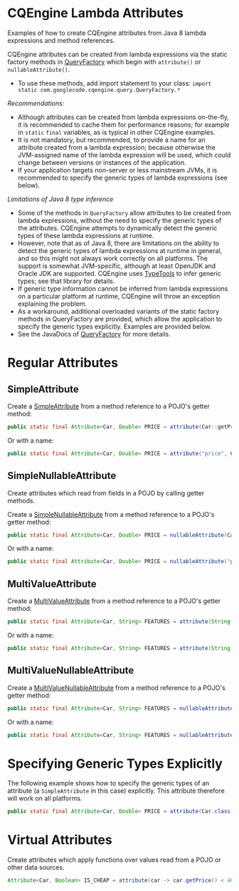 # CQEngine Lambda Attributes #

Examples of how to create CQEngine attributes from Java 8 lambda expressions and method references.

CQEngine attributes can be created from lambda expressions via the static factory methods in [QueryFactory](http://htmlpreview.github.io/?http://raw.githubusercontent.com/npgall/cqengine/master/documentation/javadoc/apidocs/com/googlecode/cqengine/query/QueryFactory.html) which begin with `attribute()` or `nullableAttribute()`. 
* To use these methods, add import statement to your class: `import static com.googlecode.cqengine.query.QueryFactory.*`

*Recommendations:*
 * Although attributes can be created from lambda expressions on-the-fly, it is recommended to cache them for performance reasons; for example in `static` `final` variables, as is typical in other CQEngine examples.
 * It is not mandatory, but recommended, to provide a name for an attribute created from a lambda expression; because otherwise the JVM-assigned name of the lambda expression will be used, which could change between versions or instances of the application.
 * If your application targets non-server or less mainstream JVMs, it is recommended to specify the generic types of lambda expressions (see below).
 
*Limitations of Java 8 type inference*
  * Some of the methods in `QueryFactory` allow attributes to be created from lambda expressions, without the need to specify the generic types of the attributes. CQEngine attempts to dynamically detect the generic types of these lambda expressions at runtime.
  * However, note that as of Java 8, there are limitations on the ability to detect the generic types of lambda expressions at runtime in general, and so this might not always work correctly on all platforms. The support is somewhat JVM-specific, although at least OpenJDK and Oracle JDK are supported. CQEngine uses [TypeTools](https://github.com/jhalterman/typetools) to infer generic types; see that library for details.
  * If generic type information cannot be inferred from lambda expressions on a particular platform at runtime, CQEngine will throw an exception explaining the problem.
  * As a workaround, additional overloaded variants of the static factory methods in QueryFactory are provided, which allow the application to specify the generic types explicitly. Examples are provided below.
  * See the JavaDocs of [QueryFactory](http://htmlpreview.github.io/?http://raw.githubusercontent.com/npgall/cqengine/master/documentation/javadoc/apidocs/com/googlecode/cqengine/query/QueryFactory.html#attribute-com.googlecode.cqengine.attribute.support.SimpleFunction-) for more details.

# Regular Attributes #

## SimpleAttribute ##

Create a [SimpleAttribute](http://htmlpreview.github.io/?http://raw.githubusercontent.com/npgall/cqengine/master/documentation/javadoc/apidocs/com/googlecode/cqengine/attribute/SimpleAttribute.html) from a method reference to a POJO's getter method:
```java
public static final Attribute<Car, Double> PRICE = attribute(Car::getPrice);
```

Or with a name:
```java
public static final Attribute<Car, Double> PRICE = attribute("price", Car::getPrice);
```

## SimpleNullableAttribute ##
Create attributes which read from fields in a POJO by calling getter methods.

Create a [SimpleNullableAttribute](http://htmlpreview.github.io/?http://raw.githubusercontent.com/npgall/cqengine/master/documentation/javadoc/apidocs/com/googlecode/cqengine/attribute/SimpleNullableAttribute.html) from a method reference to a POJO's getter method:
```java
public static final Attribute<Car, Double> PRICE = nullableAttribute(Car::getPrice);
```

Or with a name:
```java
public static final Attribute<Car, Double> PRICE = nullableAttribute("price", Car::getPrice);
```

## MultiValueAttribute ##

Create a [MultiValueAttribute](http://htmlpreview.github.io/?http://raw.githubusercontent.com/npgall/cqengine/master/documentation/javadoc/apidocs/com/googlecode/cqengine/attribute/MultiValueAttribute.html) from a method reference to a POJO's getter method:
```java
public static final Attribute<Car, String> FEATURES = attribute(String.class, Car::getFeatures);
```

Or with a name:
```java
public static final Attribute<Car, String> FEATURES = attribute(String.class, "features", Car::getFeatures);
```

## MultiValueNullableAttribute ##

Create a [MultiValueNullableAttribute](http://htmlpreview.github.io/?http://raw.githubusercontent.com/npgall/cqengine/master/documentation/javadoc/apidocs/com/googlecode/cqengine/attribute/MultiValueNullableAttribute.html) from a method reference to a POJO's getter method:
```java
public static final Attribute<Car, String> FEATURES = nullableAttribute(String.class, Car::getFeatures);
```

Or with a name:
```java
public static final Attribute<Car, String> FEATURES = nullableAttribute(String.class, "features", Car::getFeatures);
```

# Specifying Generic Types Explicitly #

The following example shows how to specify the generic types of an attribute (a `SimpleAttribute` in this case) explicitly.
This attribute therefore will work on all platforms.

```java
public static final Attribute<Car, Double> PRICE = attribute(Car.class, Double.class, "price", Car::getPrice);
```

# Virtual Attributes #
Create attributes which apply functions over values read from a POJO or other data sources.

```java
Attribute<Car, Boolean> IS_CHEAP = attribute(car -> car.getPrice() < 4000);

```
